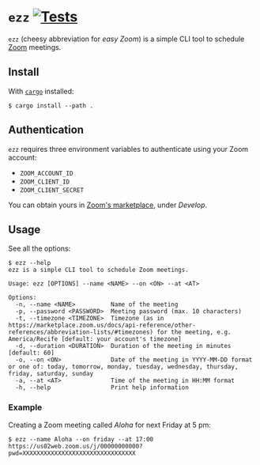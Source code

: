 # `ezz` [![Tests](https://github.com/cuducos/ezz/actions/workflows/tests.yml/badge.svg)](https://github.com/cuducos/ezz/actions/workflows/tests.yml)

`ezz` (cheesy abbreviation for _easy Zoom_) is a simple CLI tool to schedule [Zoom](https://zoom.us) meetings.

## Install

With [`cargo`](https://www.rust-lang.org/) installed:

```console
$ cargo install --path .
```

## Authentication

`ezz` requires three environment variables to authenticate using your Zoom account:

* `ZOOM_ACCOUNT_ID`
* `ZOOM_CLIENT_ID`
* `ZOOM_CLIENT_SECRET`

You can obtain yours in [Zoom's marketplace](https://marketplace.zoom.us/), under _Develop_.

## Usage

See all the options:

```console
$ ezz --help
ezz is a simple CLI tool to schedule Zoom meetings.

Usage: ezz [OPTIONS] --name <NAME> --on <ON> --at <AT>

Options:
  -n, --name <NAME>          Name of the meeting
  -p, --password <PASSWORD>  Meeting password (max. 10 characters)
  -t, --timezone <TIMEZONE>  Timezone (as in https://marketplace.zoom.us/docs/api-reference/other-references/abbreviation-lists/#timezones) for the meeting, e.g. America/Recife [default: your account's timezone]
  -d, --duration <DURATION>  Duration of the meeting in minutes [default: 60]
  -o, --on <ON>              Date of the meeting in YYYY-MM-DD format or one of: today, tomorrow, monday, tuesday, wednesday, thursday, friday, saturday, sunday
  -a, --at <AT>              Time of the meeting in HH:MM format
  -h, --help                 Print help information
```

### Example

Creating a Zoom meeting called _Aloha_ for next Friday at 5 pm:

```console
$ ezz --name Aloha --on friday --at 17:00
https://us02web.zoom.us/j/00000000000?pwd=XXXXXXXXXXXXXXXXXXXXXXXXXXXXXXXX
```
